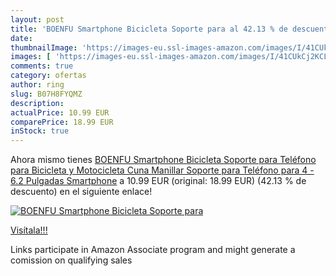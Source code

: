 ```yaml
---
layout: post
title: 'BOENFU Smartphone Bicicleta Soporte para al 42.13 % de descuento'
date: 
thumbnailImage: 'https://images-eu.ssl-images-amazon.com/images/I/41CUkCj2KCL._SL200_.jpg'
images: [ 'https://images-eu.ssl-images-amazon.com/images/I/41CUkCj2KCL._SL200_.jpg' ]
comments: true
category: ofertas
author: ring
slug: B07H8FYQMZ
description:
actualPrice: 10.99 EUR
comparePrice: 18.99 EUR
inStock: true
---
```


Ahora mismo tienes [BOENFU Smartphone Bicicleta Soporte para Teléfono para Bicicleta y Motocicleta Cuna Manillar Soporte para Teléfono para 4 - 6.2 Pulgadas Smartphone](https://www.amazon.es/dp/B07H8FYQMZ/?tag=tolees-21) a 10.99 EUR (original: 18.99 EUR) (42.13 %  de descuento) en el siguiente enlace!

[![BOENFU Smartphone Bicicleta Soporte para](https://images-eu.ssl-images-amazon.com/images/I/41CUkCj2KCL._SL200_.jpg)](https://www.amazon.es/dp/B07H8FYQMZ/?tag=tolees-21)

[Visítala!!!](https://www.amazon.es/dp/B07H8FYQMZ/?tag=tolees-21)

Links participate in Amazon Associate program and might generate a comission on qualifying sales
